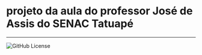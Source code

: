 # projeto da aula do professor José de Assis do SENAC Tatuapé
****
![GitHub License](https://img.shields.io/github/license/priscilassa/robo-desvia?style=plastic)
